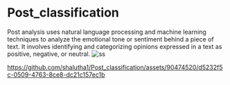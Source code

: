 # Post_classification
Post analysis uses natural language processing and machine learning techniques to analyze the emotional tone or sentiment behind a piece of text. It involves identifying and categorizing opinions expressed in a text as positive, negative, or neutral.
![ss](https://github.com/shalutha1/Post_classification/assets/90474520/1f035d33-d801-437b-8e4f-77713e06b6ea)






https://github.com/shalutha1/Post_classification/assets/90474520/d5232f5c-0509-4763-8ce8-dc21c157ec1b

